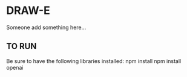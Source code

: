 # DRAW-E

Someone add something here...

## TO RUN

Be sure to have the following libraries installed:
npm install
npm install openai
